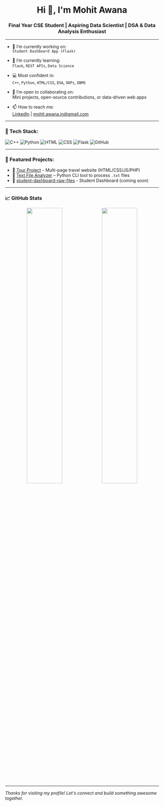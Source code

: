 
<h1 align="center">Hi 👋, I'm Mohit Awana</h1>
<h3 align="center">Final Year CSE Student | Aspiring Data Scientist | DSA & Data Analysis Enthusiast</h3>

---

- 🔭 I’m currently working on:  
  `Student Dashboard App (Flask)`  

- 🌱 I’m currently learning:  
  `Flask`, `REST APIs`, `Data Science`

- 💻 Most confident in:  
  `C++`, `Python`, `HTML/CSS`, `DSA`, `OOPs`, `DBMS`

- 👯 I’m open to collaborating on:  
  Mini projects, open-source contributions, or data-driven web apps

- 📫 How to reach me:  
  [LinkedIn](https://www.linkedin.com/in/mohit-awana) | mohit.awana.in@gmail.com 

---

### 🚀 Tech Stack:
![C++](https://img.shields.io/badge/C++-00599C?style=flat&logo=c%2B%2B&logoColor=white)
![Python](https://img.shields.io/badge/Python-14354C?style=flat&logo=python&logoColor=white)
![HTML](https://img.shields.io/badge/HTML5-e34c26?style=flat&logo=html5&logoColor=white)
![CSS](https://img.shields.io/badge/CSS3-264de4?style=flat&logo=css3&logoColor=white)
![Flask](https://img.shields.io/badge/Flask-000?style=flat&logo=flask&logoColor=white)
![GitHub](https://img.shields.io/badge/GitHub-181717?style=flat&logo=github&logoColor=white)

---

### 📌 Featured Projects:
- 🔷 [Tour Project](https://github.com/whoismohit/Tour-Project) – Multi-page travel website (HTML/CSS/JS/PHP)
- 🔷 [Text File Analyzer](https://github.com/whoismohit/Text-File-Analyzer) – Python CLI tool to process `.txt` files
- 🔷 [student-dashboard-raw-files](https://github.com/whoismohit/student-dashboard-raw-files) - Student Dashboard (coming soon)

---

### 📈 GitHub Stats

<p align="center">
  <img src="https://github-readme-stats.vercel.app/api?username=whoismohit&show_icons=true&theme=github_dark" width="48%"/>
  <img src="https://github-readme-streak-stats.herokuapp.com/?user=whoismohit&theme=github-dark&hide_border=false" width="48%"/>
</p>

---

*Thanks for visiting my profile! Let's connect and build something awesome together.* 
